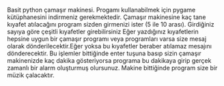 Basit python çamaşır makinesi.
Progamı kullanabilmek için pygame kütüphanesini indirmeniz gerekmektedir.
Çamaşır makinesine kaç tane kıyafet atılacağını program sizden girmenizi ister (5 ile 10 arası).
Girdiğiniz sayıya göre çeşitli kıyafetler girebilirsiniz
Eğer yazdığınız kıyafetlerin hepsine uygun bir çamaşır programı veya programları varsa size mesaj olarak dönderilecektir.Eğer yoksa bu kıyafetler beraber atılamaz mesajını dönderecektir.
Bu işlemler bittiğinde enter tuşuna basıp sizin çamaşır makinenizde kaç dakika gösteriyorsa programa bu dakikaya girip gerçek zamanlı bir alarm oluşturmuş olursunuz.
Makine bittiğinde program size bir müzik çalacaktır.
